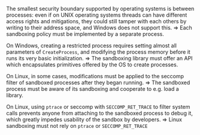 The smallest security boundary supported by operating systems is between processes: even if on UNIX operating systems threads can have different access rights and mitigations, they could still tamper with each others by writing to their address space, and Windows does not support this.
=> Each sandboxing policy must be implemented by a separate process.

On Windows, creating a restricted process requires setting almost all parameters of `CreateProcess`, and modifying the process memory before it runs its very basic initialization.
=> The sandboxing library must offer an API which encapsulates primitives offered by the OS to create processes.

On Linux, in some cases, modifications must be applied to the seccomp filter of sandboxed processes after they began running.
=> The sandboxed process must be aware of its sandboxing and cooperate to e.g. load a library.

On Linux, using `ptrace` or seccomp with `SECCOMP_RET_TRACE` to filter system calls prevents anyone from attaching to the sandboxed process to debug it, which greatly impedes usability of the sandbox by developers.
=> Linux sandboxing must not rely on `ptrace` or `SECCOMP_RET_TRACE`

